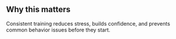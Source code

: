 ## Why this matters
Consistent training reduces stress, builds confidence, and prevents common behavior issues before they start.
